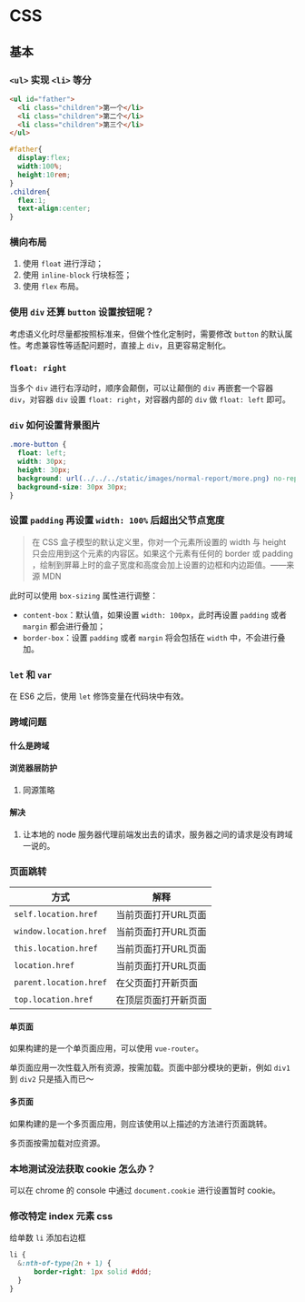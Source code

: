 # CSS
## 基本
### `<ul>` 实现 `<li>` 等分
```html
<ul id="father">
  <li class="children">第一个</li>
  <li class="children">第二个</li>
  <li class="children">第三个</li>
</ul>
```

```css
#father{
  display:flex;
  width:100%;
  height:10rem;
}
.children{
  flex:1;
  text-align:center;
}
```

### 横向布局
1. 使用 `float` 进行浮动；
2. 使用 `inline-block` 行块标签；
3. 使用 `flex` 布局。

### 使用 `div` 还算 `button` 设置按钮呢？
考虑语义化时尽量都按照标准来，但做个性化定制时，需要修改 `button` 的默认属性。考虑兼容性等适配问题时，直接上 `div`，且更容易定制化。

### `float: right` 
当多个 `div` 进行右浮动时，顺序会颠倒，可以让颠倒的 `div` 再嵌套一个容器 `div`，对容器 `div` 设置 `float: right`，对容器内部的 `div` 做 `float: left` 即可。

### `div` 如何设置背景图片
```css
.more-button {
  float: left;
  width: 30px;
  height: 30px;
  background: url(../../../static/images/normal-report/more.png) no-repeat;
  background-size: 30px 30px;
}
```

### 设置 `padding` 再设置 `width: 100%` 后超出父节点宽度
> 在 CSS 盒子模型的默认定义里，你对一个元素所设置的 width 与 height 只会应用到这个元素的内容区。如果这个元素有任何的 border 或 padding ，绘制到屏幕上时的盒子宽度和高度会加上设置的边框和内边距值。——来源 MDN

此时可以使用 `box-sizing` 属性进行调整：
* `content-box`：默认值，如果设置 `width: 100px`，此时再设置 `padding` 或者 `margin` 都会进行叠加；
* `border-box`：设置 `padding` 或者 `margin` 将会包括在 `width` 中，不会进行叠加。

### `let` 和 `var`
在 ES6 之后，使用 `let` 修饰变量在代码块中有效。

### 跨域问题
#### 什么是跨域

#### 浏览器层防护
1. 同源策略
#### 解决
1. 让本地的 node 服务器代理前端发出去的请求，服务器之间的请求是没有跨域一说的。


### 页面跳转
方式 | 解释
--- | ---
`self.location.href` | 当前页面打开URL页面
`window.location.href` | 当前页面打开URL页面
`this.location.href` | 当前页面打开URL页面
`location.href` | 当前页面打开URL页面
`parent.location.href` | 在父页面打开新页面
`top.location.href` | 在顶层页面打开新页面

#### 单页面
如果构建的是一个单页面应用，可以使用 `vue-router`。

单页面应用一次性载入所有资源，按需加载。页面中部分模块的更新，例如 `div1` 到 `div2` 只是插入而已～

#### 多页面
如果构建的是一个多页面应用，则应该使用以上描述的方法进行页面跳转。

多页面按需加载对应资源。

### 本地测试没法获取 cookie 怎么办？
可以在 chrome 的 console 中通过 `document.cookie` 进行设置暂时 cookie。

### 修改特定 index 元素 css
给单数 `li` 添加右边框
```css
li {
  &:nth-of-type(2n + 1) {
      border-right: 1px solid #ddd;
  }
}
```
